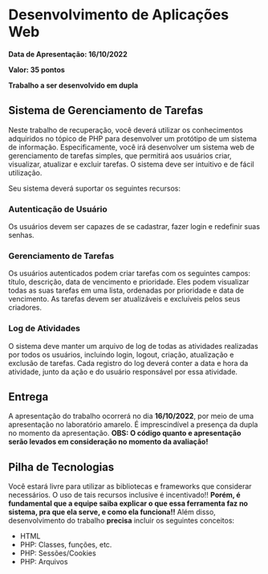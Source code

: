 # Desenvolvimento de Aplicações Web

**Data de Apresentação: 16/10/2022**

**Valor: 35 pontos**

**Trabalho a ser desenvolvido em dupla**

## Sistema de Gerenciamento de Tarefas

Neste trabalho de recuperação, você deverá utilizar os conhecimentos adquiridos no tópico de PHP para desenvolver um protótipo de um sistema de informação.
Especificamente, você irá desenvolver um sistema web de gerenciamento de tarefas simples, que permitirá aos usuários criar, visualizar, atualizar e excluir tarefas. 
O sistema deve ser intuitivo e de fácil utilização.

Seu sistema deverá suportar os seguintes recursos:

### Autenticação de Usuário

Os usuários devem ser capazes de se cadastrar, fazer login e redefinir suas senhas.

### Gerenciamento de Tarefas

Os usuários autenticados podem criar tarefas com os seguintes campos: título, descrição, data de vencimento e prioridade.
Eles podem visualizar todas as suas tarefas em uma lista, ordenadas por prioridade e data de vencimento.
As tarefas devem ser atualizáveis e excluíveis pelos seus criadores.

### Log de Atividades

O sistema deve manter um arquivo de log de todas as atividades realizadas por todos os usuários, incluindo login, logout, criação, atualização e exclusão de tarefas.
Cada registro do log deverá conter a data e hora da atividade, junto da ação e do usuário responsável por essa atividade.

## Entrega

A apresentação do trabalho ocorrerá no dia **16/10/2022**, por meio de uma apresentação no laboratório amarelo.
É imprescindível a presença da dupla no momento da apresentação.
**OBS: O código quanto e apresentação serão levados em consideração no momento da avaliação!**

## Pilha de Tecnologias

Você estará livre para utilizar as bibliotecas e frameworks que considerar necessários. 
O uso de tais recursos inclusive é incentivado!!
**Porém, é fundamental que a equipe saiba explicar o que essa ferramenta faz no sistema, pra que ela serve, e como ela funciona!!**
Além disso, desenvolvimento do trabalho **precisa** incluir os seguintes conceitos:

* HTML
* PHP: Classes, funções, etc.
* PHP: Sessões/Cookies
* PHP: Arquivos
